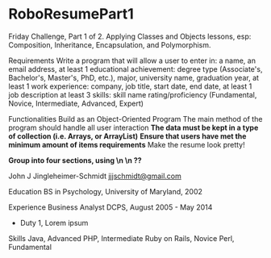 # RoboResumePart1
Friday Challenge, Part 1 of 2. Applying Classes and Objects lessons, esp: Composition, Inheritance, Encapsulation, and Polymorphism.


Requirements
Write a program that will allow a user to enter in:
a name, 
an email address, 
at least 1 educational achievement:
degree type (Associate's, Bachelor's, Master's, PhD, etc.),
major,
university name,
graduation year,
at least 1 work experience:
company,
job title,
start date,
end date,
at least 1 job description
at least 3 skills:
skill name
rating/proficiency (Fundamental, Novice, Intermediate, Advanced, Expert)
 

Functionalities
Build as an Object-Oriented Program
The main method of the program should handle all user interaction
**The data must be kept in a type of collection (i.e. Arrays, or ArrayList)**
**Ensure that users have met the minimum amount of items requirements**
Make the resume look pretty!

**Group into four sections, using \n \n ??**

John J Jingleheimer-Schmidt
jjjschmidt@gmail.com

Education
BS in Psychology,
University of Maryland, 2002

Experience
Business Analyst
DCPS, August 2005 - May 2014
- Duty 1, Lorem ipsum

Skills
Java, Advanced
PHP, Intermediate
Ruby on Rails, Novice
Perl, Fundamental
